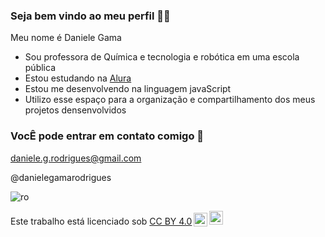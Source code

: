 ### Seja bem vindo ao meu perfil 👋💙

Meu nome é Daniele Gama

- Sou professora de Química e tecnologia e robótica em uma escola pública
- Estou estudando na [Alura](www.alura.com.br)
- Estou me desenvolvendo na linguagem javaScript
- Utilizo esse espaço para a organização e compartilhamento dos meus projetos densenvolvidos

### VocÊ pode entrar em contato comigo 📧

daniele.g.rodrigues@gmail.com

@danielegamarodrigues

![ro](https://media1.tenor.com/m/ebTWNO6KmNYAAAAC/picapau-puchapenas.gif)


<p xmlns:cc="http://creativecommons.org/ns#" >Este trabalho está licenciado sob <a href="https://creativecommons.org/licenses/by/4.0/?ref=chooser-v1" target="_blank" rel="license noopener noreferrer" style="display:inline-block;">CC BY 4.0<img style="height:22px!important;margin-left:3px;vertical-align:text-bottom ;" src="https://mirrors.creativecommons.org/presskit/icons/cc.svg?ref=chooser-v1" alt=""><img style="height:22px!important;margin-left:3px;vertical -align:texto inferior;" src="https://mirrors.creativecommons.org/presskit/icons/by.svg?ref=chooser-v1" alt=""></a></p>
